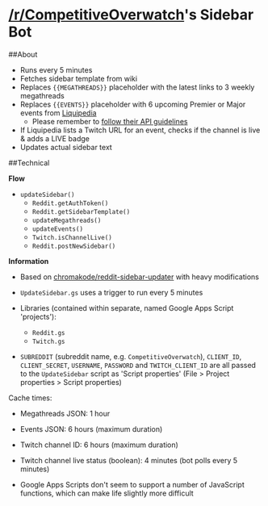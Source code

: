 # [/r/CompetitiveOverwatch](https://reddit.com/r/competitiveoverwatch)'s Sidebar Bot

##About
* Runs every 5 minutes
* Fetches sidebar template from wiki
* Replaces `{{MEGATHREADS}}` placeholder with the latest links to 3 weekly megathreads
* Replaces `{{EVENTS}}` placeholder with 6 upcoming Premier or Major events from [Liquipedia](http://wiki.teamliquid.net/overwatch/Portal:Tournaments)
    - Please remember to [follow their API guidelines](http://www.teamliquid.net/forum/hidden/491339-liquipedia-api-usage-guidelines)
* If Liquipedia lists a Twitch URL for an event, checks if the channel is live & adds a LIVE badge
* Updates actual sidebar text

##Technical

**Flow**
* `updateSidebar()`
    * `Reddit.getAuthToken()`
    * `Reddit.getSidebarTemplate()`
    * `updateMegathreads()`
    * `updateEvents()`
    * `Twitch.isChannelLive()`
    * `Reddit.postNewSidebar()`

**Information**
* Based on [chromakode/reddit-sidebar-updater](https://github.com/chromakode/reddit-sidebar-updater) with heavy modifications
* `UpdateSidebar.gs` uses a trigger to run every 5 minutes
* Libraries (contained within separate, named Google Apps Script 'projects'):
    - `Reddit.gs`
    - `Twitch.gs`

* `SUBREDDIT` (subreddit name, e.g. `CompetitiveOverwatch`), `CLIENT_ID`, `CLIENT_SECRET`, `USERNAME`, `PASSWORD` and `TWITCH_CLIENT_ID` are all passed to the `UpdateSidebar` script as 'Script properties' (File > Project properties > Script properties)

Cache times:
* Megathreads JSON: 1 hour
* Events JSON: 6 hours (maximum duration)
* Twitch channel ID: 6 hours (maximum duration)
* Twitch channel live status (boolean): 4 minutes (bot polls every 5 minutes)

* Google Apps Scripts don't seem to support a number of JavaScript functions, which can make life slightly more difficult
